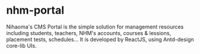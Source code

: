 # nhm-portal
Nihaoma's CMS Portal is the simple solution for management resources including students, teachers, NHM's accounts, courses &amp; lessions, placement tests, schedules... It is developed by ReactJS, using Antd-design core-lib UIs.

